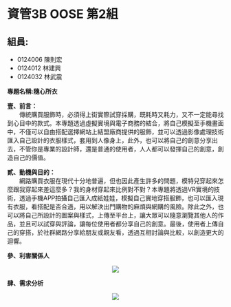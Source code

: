 # 資管3B OOSE 第2組 #

## 組員: ##
- 0124006 陳則宏
- 0124012 林建興
- 0124032 林武震


**專題名稱:隨心所衣**

**壹、前言：**
<br>
　　傳統購買服飾時，必須得上街實際試穿採購，既耗時又耗力，又不一定能尋找到心目中的款式。本專題透過虛擬實境與電子商務的結合，將自己模擬至手機畫面中，不僅可以自由搭配選擇網站上結盟廠商提供的服飾，並可以透過影像處理技術匯入自己設計的衣服樣式，套用到人像身上，此外，也可以將自己的創意分享出去，不管你是專業的設計師，還是普通的使用者，人人都可以發揮自己的創意，創造自己的價值。

**貳、動機與目的：**
<br>
　　網路購買衣服在現代十分地普遍，但也因此產生許多的問題，模特兒穿起來怎麼跟我穿起來差這麼多？我的身材穿起來比例對不對？本專題將透過VR實境的技術，透過手機APP拍攝自己匯入成紙娃娃，模擬自己實地穿搭服飾，也可以匯入現有衣服，看搭配是否合適，用以解決出門購物的麻煩與網購的風險。除此之外，也可以將自己所設計的圖案與樣式，上傳至平台上，讓大眾可以隨意瀏覽其他人的作品，並且可以試穿與評論，讓每位使用者都分享自己的創意。最後，使用者上傳自己的穿搭，於社群網路分享給朋友或親友看，透過互相討論與比較，以創造更大的迴響。


**參、利害關係人**
<p align=center><img src=http://i.imgur.com/QTr9ayH.jpg></p>



**肆、需求分析**
<p align=center><img src=http://i.imgur.com/sKBgeUP.png></p>
